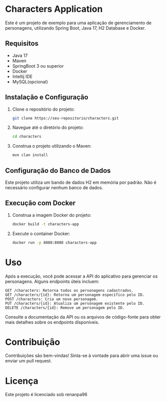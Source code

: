 # Characters Application

Este é um projeto de exemplo para uma aplicação de gerenciamento de personagens, utilizando Spring Boot, Java 17, H2 Database e Docker.

## Requisitos

- Java 17
- Maven
- SpringBoot 3 ou superior
- Docker
- Intellij IDE
- MySQL(opcional)

## Instalação e Configuração

1. Clone o repositório do projeto:

   ```bash
   git clone https://seu-repositorio/characters.git

2. Navegue até o diretório do projeto:

   ```bash
   cd characters

3. Construa o projeto utilizando o Maven:
   ```bash
   mvn clan install

## Configuração do Banco de Dados

Este projeto utiliza um bando de dados H2 em memória por padrão. Não é necessário configurar nenhum banco de dados.

## Execução com Docker

1. Construa a imagem Docker do projeto:
   ```bash
   docker build -t characters-app

2. Execute o container Docker:
   ```bash
   docker run -p 8080:8080 characters-app

# Uso

Após a execução, você pode acessar a API do aplicativo para gerenciar os personagens. Alguns endpoints úteis incluem:

    GET /characters: Retorna todos os personagens cadastrados.
    GET /characters/{id}: Retorna um personagem específico pelo ID.
    POST /characters: Cria um novo personagem.
    PUT /characters/{id}: Atualiza um personagem existente pelo ID.
    DELETE /characters/{id}: Remove um personagem pelo ID.

Consulte a documentação da API ou os arquivos de código-fonte para obter mais detalhes sobre os endpoints disponíveis.

# Contribuição

Contribuições são bem-vindas! Sinta-se à vontade para abrir uma issue ou enviar um pull request.

# Licença

Este projeto é licenciado sob renanpa96

